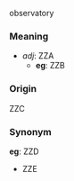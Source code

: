 observatory
### Meaning
+ _adj_: ZZA
    + __eg__: ZZB

### Origin

ZZC

### Synonym

__eg__: ZZD

+ ZZE


